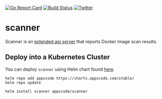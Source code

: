 [![Go Report Card](https://goreportcard.com/badge/kubeops.dev/scanner)](https://goreportcard.com/report/kubeops.dev/scanner)
[![Build Status](https://github.com/kubeops/scanner/workflows/CI/badge.svg)](https://github.com/kubeops/scanner/actions?workflow=CI)
[![Twitter](https://img.shields.io/twitter/follow/kubeops.svg?style=social&logo=twitter&label=Follow)](https://twitter.com/intent/follow?screen_name=Kubeops)

# scanner

Scanner is an [extended api server](https://kubernetes.io/docs/concepts/extend-kubernetes/api-extension/apiserver-aggregation/) that reports Docker image scan results.

## Deploy into a Kubernetes Cluster

You can deploy `scanner` using Helm chart found [here](https://github.com/kubeops/installer/tree/master/charts/scanner).

```console
helm repo add appscode https://charts.appscode.com/stable/
helm repo update

helm install scanner appscode/scanner
```
